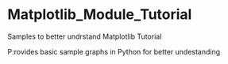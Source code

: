 # Matplotlib_Module_Tutorial
Samples to better undrstand Matplotlib Tutorial

P:rovides basic sample graphs in Python for better undestanding
